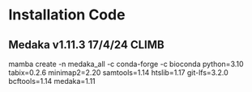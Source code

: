 # Installation Code 

## Medaka v1.11.3 17/4/24 CLIMB

mamba create -n medaka_all -c conda-forge -c bioconda python=3.10 tabix=0.2.6 minimap2=2.20 samtools=1.14 htslib=1.17 git-lfs=3.2.0 bcftools=1.14 medaka=1.11
